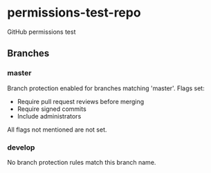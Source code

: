# permissions-test-repo
GitHub permissions test

## Branches

### master

Branch protection enabled for branches matching 'master'. Flags set:

- Require pull request reviews before merging
- Require signed commits
- Include administrators

All flags not mentioned are not set.

### develop

No branch protection rules match this branch name.

